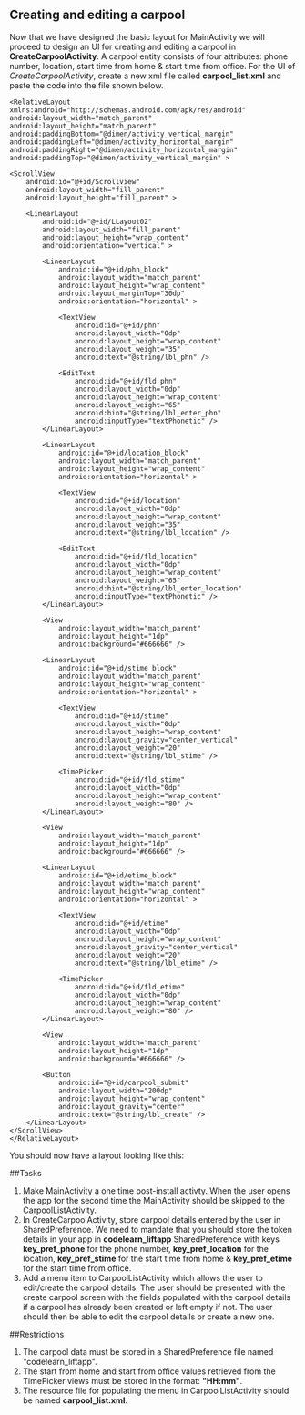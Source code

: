 ## Creating and editing a carpool
Now that we have designed the basic layout for MainActivity we will proceed to design an UI for creating and editing a carpool in **CreateCarpoolActivity**.
A carpool entity consists of four attributes: phone number, location, start time from home & start time from office.
For the UI of *CreateCarpoolActivity*, create a new xml file called **carpool_list.xml** and paste the code into the file shown below.

    <RelativeLayout xmlns:android="http://schemas.android.com/apk/res/android"
    android:layout_width="match_parent"
    android:layout_height="match_parent"
    android:paddingBottom="@dimen/activity_vertical_margin"
    android:paddingLeft="@dimen/activity_horizontal_margin"
    android:paddingRight="@dimen/activity_horizontal_margin"
    android:paddingTop="@dimen/activity_vertical_margin" >

    <ScrollView
        android:id="@+id/Scrollview"
        android:layout_width="fill_parent"
        android:layout_height="fill_parent" >

        <LinearLayout
            android:id="@+id/LLayout02"
            android:layout_width="fill_parent"
            android:layout_height="wrap_content"
            android:orientation="vertical" >

            <LinearLayout
                android:id="@+id/phn_block"
                android:layout_width="match_parent"
                android:layout_height="wrap_content"
                android:layout_marginTop="30dp"
                android:orientation="horizontal" >

                <TextView
                    android:id="@+id/phn"
                    android:layout_width="0dp"
                    android:layout_height="wrap_content"
                    android:layout_weight="35"
                    android:text="@string/lbl_phn" />

                <EditText
                    android:id="@+id/fld_phn"
                    android:layout_width="0dp"
                    android:layout_height="wrap_content"
                    android:layout_weight="65"
                    android:hint="@string/lbl_enter_phn"
                    android:inputType="textPhonetic" />
            </LinearLayout>

            <LinearLayout
                android:id="@+id/location_block"
                android:layout_width="match_parent"
                android:layout_height="wrap_content"
                android:orientation="horizontal" >

                <TextView
                    android:id="@+id/location"
                    android:layout_width="0dp"
                    android:layout_height="wrap_content"
                    android:layout_weight="35"
                    android:text="@string/lbl_location" />

                <EditText
                    android:id="@+id/fld_location"
                    android:layout_width="0dp"
                    android:layout_height="wrap_content"
                    android:layout_weight="65"
                    android:hint="@string/lbl_enter_location"
                    android:inputType="textPhonetic" />
            </LinearLayout>

            <View
                android:layout_width="match_parent"
                android:layout_height="1dp"
                android:background="#666666" />

            <LinearLayout
                android:id="@+id/stime_block"
                android:layout_width="match_parent"
                android:layout_height="wrap_content"
                android:orientation="horizontal" >

                <TextView
                    android:id="@+id/stime"
                    android:layout_width="0dp"
                    android:layout_height="wrap_content"
                    android:layout_gravity="center_vertical"
                    android:layout_weight="20"
                    android:text="@string/lbl_stime" />

                <TimePicker
                    android:id="@+id/fld_stime"
                    android:layout_width="0dp"
                    android:layout_height="wrap_content"
                    android:layout_weight="80" />
            </LinearLayout>

            <View
                android:layout_width="match_parent"
                android:layout_height="1dp"
                android:background="#666666" />

            <LinearLayout
                android:id="@+id/etime_block"
                android:layout_width="match_parent"
                android:layout_height="wrap_content"
                android:orientation="horizontal" >

                <TextView
                    android:id="@+id/etime"
                    android:layout_width="0dp"
                    android:layout_height="wrap_content"
                    android:layout_gravity="center_vertical"
                    android:layout_weight="20"
                    android:text="@string/lbl_etime" />

                <TimePicker
                    android:id="@+id/fld_etime"
                    android:layout_width="0dp"
                    android:layout_height="wrap_content"
                    android:layout_weight="80" />
            </LinearLayout>

            <View
                android:layout_width="match_parent"
                android:layout_height="1dp"
                android:background="#666666" />

            <Button
                android:id="@+id/carpool_submit"
                android:layout_width="200dp"
                android:layout_height="wrap_content"
                android:layout_gravity="center"
                android:text="@string/lbl_create" />
        </LinearLayout>
    </ScrollView>
    </RelativeLayout>

You should now have a layout looking like this:


##Tasks

1. Make MainActivity a one time post-install activty. When the user opens the app for the second time the MainActivity should be skipped to the CarpoolListActivity.
2. In CreateCarpoolActivity, store carpool details entered by the user in SharedPreference. We need to mandate that you should store the token details in your app in **codelearn_liftapp** SharedPreference with keys **key_pref_phone** for the phone number, **key_pref_location** for the location, **key_pref_stime** for the start time from home & **key_pref_etime** for the start time from office.
3. Add a menu item to CarpoolListActivity which allows the user to edit/create the carpool details. The user should be presented with the create carpool screen with the fields populated with the carpool details if a carpool has already been created or left empty if not. The user should then be able to edit the carpool details or create a new one.

##Restrictions
1. The carpool data must be stored in a SharedPreference file named "codelearn_liftapp".
2. The start from home and start from office values retrieved from the TimePicker views must be stored in the format: **"HH:mm"**.
3. The resource file for populating the menu in CarpoolListActivity should be named **carpool_list.xml**.

